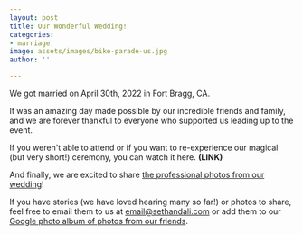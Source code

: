 ```yaml
---
layout: post
title: Our Wonderful Wedding!
categories:
- marriage
image: assets/images/bike-parade-us.jpg
author: ''

---
```

We got married on April 30th, 2022 in Fort Bragg, CA.

It was an amazing day made possible by our incredible friends and family, and we are forever thankful to everyone who supported us leading up to the event.

If you weren't able to attend or if you want to re-experience our magical (but very short!) ceremony, you can watch it here. **(LINK)**

And finally, we are excited to share [the professional photos from our wedding](https://photos.app.goo.gl/bCEDeTv82DSDkhtv6)!

If you have stories (we have loved hearing many so far!) or photos to share, feel free to email them to us at email@sethandali.com or add them to our [Google photo album of photos from our friends](https://photos.app.goo.gl/De8KQz3VGNY2uPpZ6).